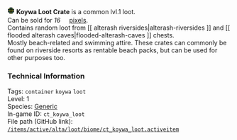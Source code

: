 ![ ](https://raw.githubusercontent.com/Ceterai/Enternia/main/items/active/alta/loot/biome/ct_koywa_loot.png) **Koywa Loot Crate** is a common lvl.1 loot.  
Can be sold for *16* <img src="https://starbounder.org/mediawiki/images/2/21/Pixel.png" width="12" height="16"/> [pixels](https://starbounder.org/Pixel).  
Contains random loot from [[ alterash riversides|alterash-riversides ]] and [[ flooded alterash caves|flooded-alterash-caves ]] chests.  
Mostly beach-related and swimming attire. These crates can commonly be found on riverside resorts as rentable beach packs, but can be used for other purposes too.

### Technical Information

Tags: `container` `koywa` `loot`  
Level: 1  
Species: [Generic](https://starbounder.org/Perfectly_Generic_Item)  
In-game ID: `ct_koywa_loot`  
File path (GitHub link): [`/items/active/alta/loot/biome/ct_koywa_loot.activeitem`](https://github.com/Ceterai/Enternia/blob/main/items/active/alta/loot/biome/ct_koywa_loot.activeitem)
